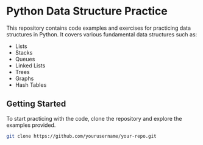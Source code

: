 # Python Data Structure Practice

This repository contains code examples and exercises for practicing data structures in Python. It covers various fundamental data structures such as:

- Lists
- Stacks
- Queues
- Linked Lists
- Trees
- Graphs
- Hash Tables

## Getting Started

To start practicing with the code, clone the repository and explore the examples provided.

```bash
git clone https://github.com/yourusername/your-repo.git
